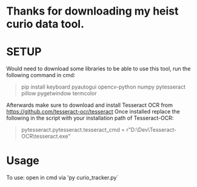 # Thanks for downloading my heist curio data tool.

# SETUP

Would need to download some libraries to be able to use this tool, run the following command in cmd:
> pip install keyboard pyautogui opencv-python numpy pytesseract pillow pygetwindow termcolor

Afterwards make sure to download and install Tesseract OCR from https://github.com/tesseract-ocr/tesseract
Once installed replace the following in the script with your installation path of Tesseract-OCR:
> pytesseract.pytesseract.tesseract_cmd = r"D:\Dev\Tesseract-OCR\tesseract.exe"


# Usage

To use: open in cmd via 'py curio_tracker.py`